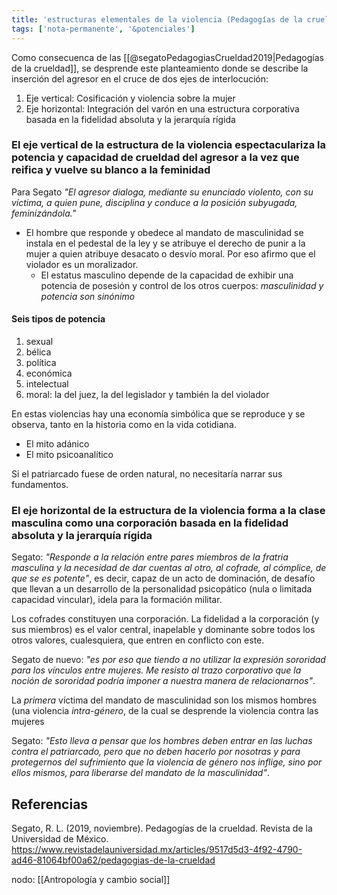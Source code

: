 ```yaml
---
title: 'estructuras elementales de la violencia (Pedagogías de la crueldad)'
tags: ['nota-permanente', '&potenciales']
---
```


Como consecuenca de las [[@segatoPedagogiasCrueldad2019|Pedagogías de la crueldad]], se desprende este planteamiento donde se describe la inserción del agresor en el cruce de dos ejes de interlocución:

1. Eje vertical: Cosificación y violencia sobre la mujer
2. Eje horizontal: Integración del varón en una estructura corporativa basada en la fidelidad absoluta y la jerarquía rígida

### El eje vertical de la estructura de la violencia espectaculariza la potencia y capacidad de crueldad del agresor a la vez que reifica y vuelve su blanco a la feminidad

Para Segato *"El agresor dialoga, mediante su enunciado violento, con su víctima, a quien pune, disciplina y conduce a la posición subyugada, feminizándola."* 
- El hombre que responde y obedece al mandato de masculinidad se instala en el pedestal de la ley y se atribuye el derecho de punir a la mujer a quien atribuye desacato o desvío moral. Por eso afirmo que el violador es un moralizador.
	- El estatus masculino depende de la capacidad de exhibir una potencia de posesión y control de los otros cuerpos: *masculinidad y potencia son sinónimo*

#### Seis tipos de potencia 

1. sexual
2. bélica
3. política
4. económica
5. intelectual 
6. moral: la del juez, la del legislador y también la del violador

En estas violencias hay una economía simbólica que se reproduce y se observa, tanto en la historia como en la vida cotidiana.

- El mito adánico
- El mito psicoanalítico

Si el patriarcado fuese de orden natural, no necesitaría narrar sus fundamentos.

### El eje horizontal de la estructura de la violencia forma a la clase masculina como una corporación basada en la fidelidad absoluta y la jerarquía rígida

Segato: *"Responde a la relación entre pares miembros de la fratria masculina y la necesidad de dar cuentas al otro, al cofrade, al cómplice, de que se es potente"*, es decir, capaz de un acto de dominación, de desafío que llevan a un desarrollo de la personalidad psicopático (nula o limitada capacidad vincular), idela para la formación militar.

Los cofrades constituyen una corporación. La fidelidad a la corporación (y sus miembros) es el valor central, inapelable y dominante sobre todos los otros valores, cualesquiera, que entren en conflicto con este.

Segato de nuevo: *"es por eso que tiendo a no utilizar la expresión sororidad para los vínculos entre mujeres. Me resisto al trazo corporativo que la noción de sororidad podría imponer a nuestra manera de relacionarnos"*.

La *primera* víctima del mandato de masculinidad son los mismos hombres (una violencia *intra-género*, de la cual se desprende la violencia contra las mujeres

Segato: *"Esto lleva a pensar que los hombres deben entrar en las luchas contra el patriarcado, pero que no deben hacerlo por nosotras y para protegernos del sufrimiento que la violencia de género nos inflige, sino por ellos mismos, para liberarse del mandato de la masculinidad"*.

## Referencias

Segato, R. L. (2019, noviembre). Pedagogías de la crueldad. Revista de la Universidad de México. https://www.revistadelauniversidad.mx/articles/9517d5d3-4f92-4790-ad46-81064bf00a62/pedagogias-de-la-crueldad

nodo: [[Antropología y cambio social]]